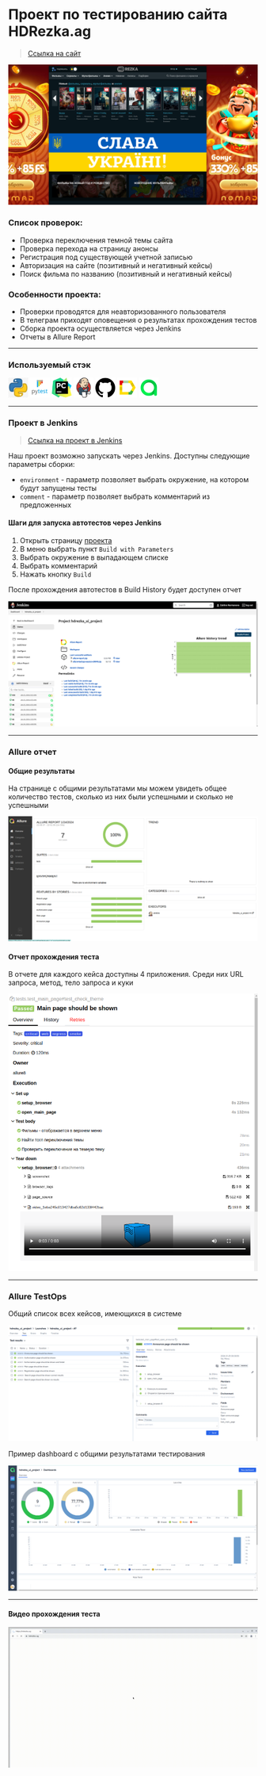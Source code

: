 <h1> Проект по тестированию сайта HDRezka.ag</h1>

> <a target="_blank" href="https://hdrezka.ag/">Ссылка на сайт</a>

![Homepage](./resources/screenshots/Homepage.png)

### Список проверок:
* Проверка переключения темной темы сайта
* Проверка перехода на страницу анонсы
* Регистрация под существующей учетной записью
* Авторизация на сайте (позитивный и негативный кейсы)
* Поиск фильма по названию (позитивный и негативный кейсы)

### Особенности проекта:
* Проверки проводятся для неавторизованного пользователя
* В телеграм приходят оповещения о результатах прохождения тестов
* Сборка проекта осуществляется через Jenkins 
* Отчеты в Allure Report
----

### Используемый стэк

<img title="Python" src="./resources/icons/python.png" height="40" width="40"/> <img title="Pytest" src="./resources/icons/pytest.png" height="40" width="40"/> <img title="Pycharm" src="./resources/icons/pycharm.png" height="40" width="40"/> <img title="Jenkins" src="./resources/icons/jenkins.png" height="40" width="40"/> <img title="GitHub" src="./resources/icons/github.png" height="40" width="40"/> <img title="Allure Report" src="./resources/icons/allure_report.png" height="40" width="40"/> <img title="Allure TestOps" src="./resources/icons/allureTestOps.png" height="40" width="40"/>

----

### Проект в Jenkins
> <a target="_blank" href="https://github.com/ZukhraN/hdrezka_ui_project">Ссылка на проект в Jenkins</a>

Наш проект возможно запускать через Jenkins. Доступны следующие параметры сборки:
* `environment` - параметр позволяет выбрать окружение, на котором будут запущены тесты
* `comment` - параметр позволяет выбрать комментарий из предложенных


#### Шаги для запуска автотестов через Jenkins

1. Открыть страницу <a target="_blank" href="https://jenkins.autotests.cloud/job/hdrezka_ui_project/">проекта</a>
2. В меню выбрать пункт `Build with Parameters`
3. Выбрать окружение в выпадающем списке
4. Выбрать комментарий
5. Нажать кнопку `Build`

После прохождения автотестов в Build History будет доступен отчет

![Jenkins build](./resources/screenshots/Build.png)

----

### Allure отчет
#### Общие результаты

На странице с общими результатами мы можем увидеть общее количество тестов, сколько из них были успешными и сколько не успешными

![Allure_report_example](./resources/screenshots/allure_report_result.png)

#### Отчет прохождения теста

В отчете для каждого кейса доступны 4 приложения. Среди них URL запроса, метод, тело запроса и куки 

![Allure_suites_test](./resources/screenshots/allure_suites.png)


----

### Allure TestOps

Общий список всех кейсов, имеющихся в системе

![Allure_suites_test](./resources/screenshots/allure_testops_results.png)

Пример dashboard с общими результатами тестирования

![Allure_suites_test](./resources/screenshots/dashboard.png)

____

#### Видео прохождения теста

![Allure_suites_test](./resources/screenshots/video.gif)



